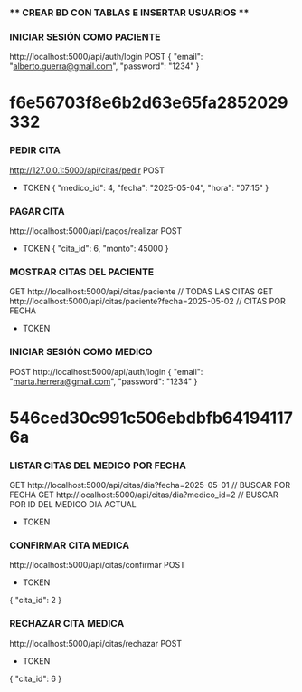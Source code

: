 ### ** CREAR BD CON TABLAS E INSERTAR USUARIOS ** ###

### INICIAR SESIÓN COMO PACIENTE
http://localhost:5000/api/auth/login
POST
{
   "email": "alberto.guerra@gmail.com",
   "password": "1234"
}

# f6e56703f8e6b2d63e65fa2852029332

### PEDIR CITA
http://127.0.0.1:5000/api/citas/pedir
POST
+ TOKEN
{
  "medico_id": 4,
  "fecha": "2025-05-04",
  "hora": "07:15"
}

### PAGAR CITA
http://localhost:5000/api/pagos/realizar
POST
+ TOKEN
{
  "cita_id": 6,
  "monto": 45000
}

### MOSTRAR CITAS DEL PACIENTE
GET http://localhost:5000/api/citas/paciente // TODAS LAS CITAS
GET http://localhost:5000/api/citas/paciente?fecha=2025-05-02 // CITAS POR FECHA
+ TOKEN

### INICIAR SESIÓN COMO MEDICO
POST http://localhost:5000/api/auth/login
{
  "email": "marta.herrera@gmail.com",
  "password": "1234"
}

# 546ced30c991c506ebdbfb641941176a

### LISTAR CITAS DEL MEDICO POR FECHA 
GET http://localhost:5000/api/citas/dia?fecha=2025-05-01 // BUSCAR POR FECHA
GET http://localhost:5000/api/citas/dia?medico_id=2  // BUSCAR POR ID DEL MEDICO DIA ACTUAL
+ TOKEN

### CONFIRMAR CITA MEDICA
http://localhost:5000/api/citas/confirmar
POST
+ TOKEN

{
  "cita_id": 2
}

### RECHAZAR CITA MEDICA
http://localhost:5000/api/citas/rechazar
POST
+ TOKEN

{
  "cita_id": 6
}












